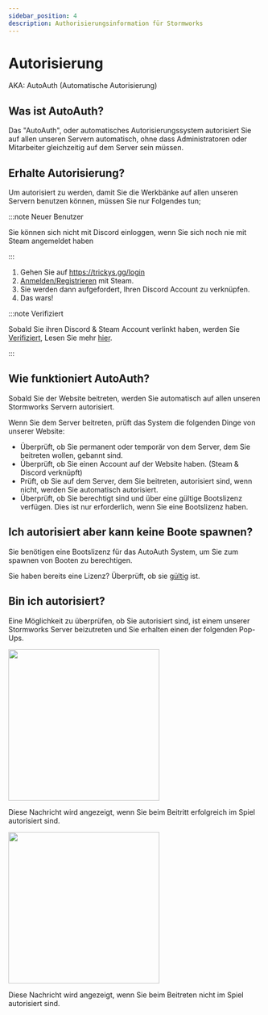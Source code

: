 ```yaml
---
sidebar_position: 4
description: Authorisierungsinformation für Stormworks
---
```


# Autorisierung
AKA: AutoAuth (Automatische Autorisierung)

## Was ist AutoAuth?

Das "AutoAuth", oder automatisches Autorisierungssystem autorisiert Sie auf allen unseren Servern automatisch, ohne dass Administratoren oder Mitarbeiter gleichzeitig auf dem Server sein müssen.

## Erhalte Autorisierung?

Um autorisiert zu werden, damit Sie die Werkbänke auf allen unseren Servern benutzen können, müssen Sie nur Folgendes tun;

:::note Neuer Benutzer

Sie können sich nicht mit Discord einloggen, wenn Sie sich noch nie mit Steam angemeldet haben

:::

1. Gehen Sie auf https://trickys.gg/login
2. [Anmelden/Registrieren](https://trickys.gg/login) mit <i class="fa-brands fa-steam"></i> Steam.
3. Sie werden dann aufgefordert, Ihren <i class="fa-brands fa-discord"></i> Discord Account zu verknüpfen.
4. Das wars!

:::note Verifiziert

Sobald Sie ihren <i class="fa-brands fa-discord"></i> Discord & <i class="fa-brands fa-steam"></i> Steam Account verlinkt haben, werden Sie [Verifiziert](./), Lesen Sie mehr [hier](./).

:::

## Wie funktioniert AutoAuth?

Sobald Sie der Website beitreten, werden Sie automatisch auf allen unseren Stormworks Servern autorisiert.

Wenn Sie dem Server beitreten, prüft das System die folgenden Dinge von unserer Website:

- Überprüft, ob Sie permanent oder temporär von dem Server, dem Sie beitreten wollen, gebannt sind.
- Überprüft, ob Sie einen Account auf der Website haben. (Steam & Discord verknüpft)
- Prüft, ob Sie auf dem Server, dem Sie beitreten, autorisiert sind, wenn nicht, werden Sie automatisch autorisiert.
- Überprüft, ob Sie berechtigt sind und über eine gültige Bootslizenz verfügen. Dies ist nur erforderlich, wenn Sie eine Bootslizenz haben.

## Ich autorisiert aber kann keine Boote spawnen?

Sie benötigen eine Bootslizenz für das AutoAuth System, um Sie zum spawnen von Booten zu berechtigen.

Sie haben bereits eine Lizenz? Überprüft, ob sie [gültig](https://trickys.gg/account) ist.

## Bin ich autorisiert?

Eine Möglichkeit zu überprüfen, ob Sie autorisiert sind, ist einem unserer Stormworks Server beizutreten und Sie erhalten einen der folgenden Pop-Ups.

<!-- css for flex -->
  <div class="flex-vcenter">
    <div class="img-mg">
      <img src="/img/autoauth/tsauth1.png" width="300px"/>
    </div>
<p>

Diese Nachricht wird angezeigt, wenn Sie beim Beitritt erfolgreich im Spiel autorisiert sind.

</p>
  </div>

<!-- css for flex -->
  <div class="flex-vcenter">
    <div class="img-mg">
      <img src="/img/autoauth/tsnoauth1.png" width="300px"/>
    </div>
<p>

Diese Nachricht wird angezeigt, wenn Sie beim Beitreten nicht im Spiel autorisiert sind.

</p>
  </div>
